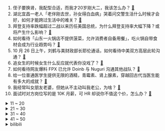 1. 侄子要换肾，我配型合适，而我才20岁刚大二，我该怎么办？ [:link:](https://www.zhihu.com/question/493115676)
2. 湖北宜昌一老人「老伴刚去世，孙女得白血病」哭着问交警生活什么时候才会好，如何才能跨过生活中的难关？ [:link:](https://www.zhihu.com/question/494460353)
3. 拜登支持率跌幅超过二战以来历任美国总统，为什么拜登支持率大幅下降？或将产生什么影响？ [:link:](https://www.zhihu.com/question/494574966)
4. 如何看待「山东一火锅店不提供菠菜，允许消费者自备用餐」，吃火锅自带食材会成为行业趋势吗？ [:link:](https://www.zhihu.com/question/494494011)
5. 10 月 26 日上午，刘鹤与美财政部长耶伦通话，如何看待中美双方高层此轮沟通？ [:link:](https://www.zhihu.com/question/494574769)
6. 追女生的时候女生什么反应就代表你没戏了？ [:link:](https://www.zhihu.com/question/437267039)
7. 如何看待网友爆料 FPX 已允许 Doinb 与 Nuguri 沟通其他战队？ [:link:](https://www.zhihu.com/question/494611808)
8. 给一位普通医学生提供无限的酒精，青霉素、肾上腺素，穿越回古代当医生能有多大的成就？ [:link:](https://www.zhihu.com/question/482854284)
9. 我经常叫女朋友老婆，但她从不主动叫我老公，为啥？ [:link:](https://www.zhihu.com/question/428538145)
10. 面试时对方岗位写的是 10K 月薪，可 HR 却说你不值这个价，怎么办？ [:link:](https://www.zhihu.com/question/485260967)
<details>
<summary>11 ~ 20</summary>

11. 网传北京望京某二房东跑路，涉及金额或达千万，阿里美团等互联网公司员工受影响，未来如何避免此类事件发生？ [:link:](https://www.zhihu.com/question/494603019)
12. 重庆机场香菇鸡饭 19 元共两块鸡肉引吐槽，餐馆回应「系儿童套餐，应该有 50 克」，这一标准合理吗？ [:link:](https://www.zhihu.com/question/493917590)
13. 哈利·波特这么有钱，为什么不花钱去麻瓜社会采购重武器？ [:link:](https://www.zhihu.com/question/488516241)
14. 表达能力不好，一说话脑子空白，是因为词汇量少还是不够自信？ [:link:](https://www.zhihu.com/question/442551957)
15. 如何看待 10 月 26 日苹果推送的 iOS 15.1 版本更新？新版本的体验感如何？ [:link:](https://www.zhihu.com/question/494532087)
16. 三里屯某店重庆豌杂面 48 元一碗，老板称选用西班牙进口五花肉，精工细作所以成本高，你愿意买单吗？ [:link:](https://www.zhihu.com/question/493244008)
17. 假如你有1000w现金，不买房的情况下怎么花最赚？ [:link:](https://www.zhihu.com/question/494391890)
18. 如何看待红米 Note 11 系列中的 Pro 与 Pro+ 两个版本或将搭载天玑 920处理器？ [:link:](https://www.zhihu.com/question/494448834)
19. 为什么 Netflix 可以用大数据做出成功的电影、电视剧？ [:link:](https://www.zhihu.com/question/494594674)
20. 图形化编程语言（LabVIEW、Sikuli、Modkit 等）未来能否取代文本型编程语言（C、Java、Python 等)？ [:link:](https://www.zhihu.com/question/19759952)
</details>
<details>
<summary>21 ~ 30</summary>

21. S11 四强战 ShowMaker 和 Faker 总要有一人泣不成声，你觉得会是谁？ [:link:](https://www.zhihu.com/question/494317555)
22. 优秀的程序员产出可以是普通程序员的 10 倍，那招聘一个软件开发团队，还不如自己成为一个优秀的程序员？ [:link:](https://www.zhihu.com/question/483791537)
23. 如何看待一加新产品「一加 9RT 」将与米哈游《原神》合作？9RT 真的很香吗？ [:link:](https://www.zhihu.com/question/494694676)
24. 无线蓝牙耳机排行榜哪个最好用？ [:link:](https://www.zhihu.com/question/294490288)
25. 清华学生晒 1 周作业喊救命，写了五十页全英文，现在大学生的作业量都这么多吗？ [:link:](https://www.zhihu.com/question/494593983)
26. 为何关羽能凭借三郡之力就挑战曹操，甚至有逐步压制的趋势？ [:link:](https://www.zhihu.com/question/492730854)
27. 梦想是成为一名医生，需要做哪些准备？ [:link:](https://www.zhihu.com/question/494459291)
28. 如何看待请假连理由都懒的编，直接说自己去游玩的行为？你见过那些优秀的人是如何请假的？ [:link:](https://www.zhihu.com/question/494353032)
29. 如何选购洗碗机？ [:link:](https://www.zhihu.com/question/23499886)
30. 2021双十一清洁电器选购，有什么品牌推荐？ [:link:](https://www.zhihu.com/question/493558614)
</details>
<details>
<summary>31 ~ 40</summary>

31. 有哪些带烘干功能的洗衣机或烘干机值得推荐？ [:link:](https://www.zhihu.com/question/23161547)
32. 有哪些事情是程序员都知道，但大多数人不知道？ [:link:](https://www.zhihu.com/question/23646318)
33. 是不是单身太久了就不想谈恋爱了？ [:link:](https://www.zhihu.com/question/486839330)
34. 如何看待《财富》杂志发布2021「改变世界的公司」榜单，快手、远景能源、拼多多三家中国公司入选？ [:link:](https://www.zhihu.com/question/494484484)
35. 现在网恋四个月的女朋友叫我给她买一千五的化妆品合适吗? [:link:](https://www.zhihu.com/question/494175677)
36. 新东方将停止经营中国内地义务教育阶段学科类校外培训服务，有哪些值得关注的信息？ [:link:](https://www.zhihu.com/question/494496185)
37. 如何评价《原神》新配队神罗天征（罗莎莉亚，神里，万叶，心海）？ [:link:](https://www.zhihu.com/question/494448963)
38. 同学聚会戴 DW 手表被嘲笑，什么年龄戴什么手表真的很重要吗？ [:link:](https://www.zhihu.com/question/493405114)
39. 如何看待男孩夜宿车顶称父母离婚没人要自己？街道回应「是单亲家庭，母亲不尽责」，如何关注孩子的情绪问题？ [:link:](https://www.zhihu.com/question/494576115)
40. 有人说「当下看《沙丘》就像身处 1968 年看《2001 太空漫游》」，你怎么看？ [:link:](https://www.zhihu.com/question/493956194)
</details>
<details>
<summary>41 ~ 50</summary>

41. 10 月 26 日内蒙古额济纳旗新增 20 例本土确诊，累计确诊 78 例，目前当地情况如何？ [:link:](https://www.zhihu.com/question/494542930)
42. 最新电影节成龙说，吴京只用了四部电影就达到了两百亿票房，而自己用了很多年才达到了两百亿票房，你怎么看？ [:link:](https://www.zhihu.com/question/492885166)
43. 因为intp一直不回消息，我生气之后被她冷处理，现在应该怎么办？ [:link:](https://www.zhihu.com/question/494482491)
44. 请问开发独立游戏需要多大的觉悟？ [:link:](https://www.zhihu.com/question/494387720)
45. 各地教资考试准考证陆续开始打印，你打印了吗？还有哪些事项需要注意？ [:link:](https://www.zhihu.com/question/494347371)
46. 如何看待《炉石传说》佣兵战纪互投事件? [:link:](https://www.zhihu.com/question/494536281)
47. 给定一个圆如何确定圆心? [:link:](https://www.zhihu.com/question/382641203)
48. 如何看待汽车租赁巨头下单 10 万辆特斯拉，特斯拉市值首破 1 万亿美元，马斯克身家大涨 360 亿？ [:link:](https://www.zhihu.com/question/494552786)
49. 北京四中是北京最好的中学吗? [:link:](https://www.zhihu.com/question/39625399)
50. 如何以「每天早晨当你照镜子时，都会看到当天的一条小建议，例如“坐地铁去上班”。」为开头写文章? [:link:](https://www.zhihu.com/question/477856579)
</details><details>
<summary>bilibili</summary>

1. 鱿 鱼 游 戏 冠 军 团 队 [:link:](//www.bilibili.com/video/BV1Zh411b7PS)
2. 假装生气摔碎手机，再捡起来吃掉…会发生什么？【连环整蛊】 [:link:](//www.bilibili.com/video/BV17Q4y1q76F)
3. 破记录试吃，请全村吃一条170多斤的巨大剑鱼，太霸气了 [:link:](//www.bilibili.com/video/BV1jv41137Xu)
4. 捣 蛋 鬼 [:link:](//www.bilibili.com/video/BV1H44y147A7)
5. 这玩意凭什么那么贵！！！ [:link:](//www.bilibili.com/video/BV1zU4y1u7JY)
6. 这玩意凭什么那么火？！！ [:link:](//www.bilibili.com/video/BV1ph41187Qd)
7. 《杀死那个石家庄人》希望大家喜欢哈哈 [:link:](//www.bilibili.com/video/BV1Yf4y1g7Na)
8. 鸽了但又没完全鸽[藏狐][藏狐] [:link:](//www.bilibili.com/video/BV1QQ4y1q7mZ)
9. up主摆摊卖夜宵，生意爆满，忙活一晚却血亏1000元？ [:link:](//www.bilibili.com/video/BV1mq4y1G7HL)
10. 芜湖钢琴师 [:link:](//www.bilibili.com/video/BV1D34y1m7Lz)
<details>
<summary>11 ~ 20</summary>

11. 原 神 之 友(第四期） [:link:](//www.bilibili.com/video/BV11q4y1G78b)
12. 如果全世界都在讲日语…爆笑如雷了家人们 [:link:](//www.bilibili.com/video/BV1KQ4y1q7AG)
13. 帅小伙自制火爆街头的桥头排骨，酥脆的口感吃着比薯片还爽！ [:link:](//www.bilibili.com/video/BV1244y1v7ee)
14. 【半佛】朝鲜战场，人民英雄永垂不朽 [:link:](//www.bilibili.com/video/BV13Q4y1Q7Jp)
15. 帅小伙把屯了一年的快递一次性全部开箱！ [:link:](//www.bilibili.com/video/BV1bv411u7aE)
16. 我居然花6150元做了3D版的狂扁小朋友？ [:link:](//www.bilibili.com/video/BV1cq4y1G76E)
17. 耗时18天！在纸上玩DNF [:link:](//www.bilibili.com/video/BV1Mq4y1R7pL)
18. 《明日方舟》SideStory「长夜临光」活动先导PV [:link:](//www.bilibili.com/video/BV1vT4y1R7D8)
19. 动 画 版 章 鱼 游 戏 [:link:](//www.bilibili.com/video/BV1m34y1m7b8)
20. 出圈名场面！让我看看是谁高血压了！国产古装大戏《琅琊榜》第六期 [:link:](//www.bilibili.com/video/BV14Q4y1Q7ZC)
</details>
<details>
<summary>21 ~ 30</summary>

21. 《原神》胡桃 EP - 丘丘人的深夜游行 [:link:](//www.bilibili.com/video/BV16f4y1g7SF)
22. 【医学博士】熬夜对脱发有多大伤害？｜ 秃发还能救回来吗？ [:link:](//www.bilibili.com/video/BV18L411g7j3)
23. 同一个宿舍6个985金融男，毕业15年后的真实人生【毯叔盘钱】 [:link:](//www.bilibili.com/video/BV13b4y1h7gZ)
24. 【4K高清修复】专业の配音 [:link:](//www.bilibili.com/video/BV1CQ4y1q7so)
25. 在氧气少一半的地方生活怎样？探秘中国海拔4000米小镇！ [:link:](//www.bilibili.com/video/BV1Qb4y1h76c)
26. 看完这些纪录片和书，你将自律成瘾！自我提升类纪录片TOP10 [:link:](//www.bilibili.com/video/BV1Ru411Z7Jr)
27. 历时半个多月，终于将原神中的【仙跳墙】搬进了现实！ [:link:](//www.bilibili.com/video/BV1GR4y1n7EX)
28. 这是一个很牛逼的视频！！！ [:link:](//www.bilibili.com/video/BV1Sb4y1h71s)
29. 小 学 校 霸 [:link:](//www.bilibili.com/video/BV13u411o7ax)
30. 顶配M1 Max挤爆牙膏！近五万的价格到底香不香？2021 MacBook Pro评测 [:link:](//www.bilibili.com/video/BV1ST4y1R7U7)
</details>
<details>
<summary>31 ~ 40</summary>

31. 看好了！鬼畜是这样做的！ [:link:](//www.bilibili.com/video/BV1pq4y1G7bw)
32. 街头甘蔗汁，排毒养颜，补气补血。 [:link:](//www.bilibili.com/video/BV1yq4y1G7n7)
33. 去不了二次元，就让二次元过来 [:link:](//www.bilibili.com/video/BV1AQ4y1q7hn)
34. 完整版来了，发完我下地了（kongkongkongkong） [:link:](//www.bilibili.com/video/BV1Yq4y1G7Uw)
35. 海底捞员工说要给我拿个盆吃！！！不私藏了。      隐藏系列安排。 [:link:](//www.bilibili.com/video/BV1FL4y1z7hZ)
36. 扔飞镖来决定我一日三餐吃什么，扔到哪就去哪，结果竟来到荒地 [:link:](//www.bilibili.com/video/BV1wU4y1c79M)
37. 王传君——五年前，他亲手把自己打了个粉碎！ [:link:](//www.bilibili.com/video/BV1SU4y1F7n2)
38. 开口跪！英雄联盟《Legends never Die》翻唱，传奇永不熄 [:link:](//www.bilibili.com/video/BV1qF411Y77D)
39. 【STN快报第六季6】STN不仅不独占，还可以手机PC一起看 [:link:](//www.bilibili.com/video/BV1Bv411u7Dh)
40. 十年前不是2001,而是2011 [:link:](//www.bilibili.com/video/BV1DP4y1t7JV)
</details>
<details>
<summary>41 ~ 50</summary>

41. 拍摄了136天，花生的一生，从一颗种子到最后的收获果实【完整版】 [:link:](//www.bilibili.com/video/BV1Yq4y157TJ)
42. 当声音开始从我的世界里消失 [:link:](//www.bilibili.com/video/BV1jq4y1G7YD)
43. 京  台  高  铁         【Train Simulator】 [:link:](//www.bilibili.com/video/BV1DR4y1J7dx)
44. 故 事 王 [:link:](//www.bilibili.com/video/BV1Fq4y1V74F)
45. 当普通女生模仿易梦玲。。。 [:link:](//www.bilibili.com/video/BV1NQ4y1S7gV)
46. 女友站在身后偷听男友和朋友们议论自己，结果……甜度超标啦！ [:link:](//www.bilibili.com/video/BV15L4y1z7A9)
47. 当我用假牛奶整蛊家人 [:link:](//www.bilibili.com/video/BV1yf4y1M73i)
48. 老人哭着问交警：生活什么时候才会好起来 [:link:](//www.bilibili.com/video/BV1yL4y1i77y)
49. 原来我们从小听到大的这些旋律都来自日本？？ [:link:](//www.bilibili.com/video/BV1uP4y1b71M)
50. 双雄8：王者冠军战队成员被保安殴打事件真相！ [:link:](//www.bilibili.com/video/BV1qq4y1G7cq)
</details>
<details>
<summary>51 ~ 60</summary>

51. 怪兽...已经...无所谓了...《最 骚 营 销 号 23》 [:link:](//www.bilibili.com/video/BV1pF411e7v2)
52. 48岁「榜一大哥」之死：被女主播榨光巨款后拉黑，亲生女儿崩溃…… [:link:](//www.bilibili.com/video/BV1xQ4y1q7Pf)
53. 大海退潮后，大庆赶海捡到大蛏王留下的呼吸孔，好像两个小鼻子 [:link:](//www.bilibili.com/video/BV1fQ4y1U7y3)
54. 短视频！别吹了！40只热门平价粉底真面目！无广！历时四个月最全红黄黑榜！ [:link:](//www.bilibili.com/video/BV1oT4y1R7k9)
55. 菊 之 殇 [:link:](//www.bilibili.com/video/BV1Mb4y1h7NT)
56. 【原神】👴要摸八重神子的尾巴❤️！ [:link:](//www.bilibili.com/video/BV1xq4y1R7cb)
57. 刚搬来宿舍，我应该做什么，才能让他们知道我不是好惹的？ [:link:](//www.bilibili.com/video/BV1UF411e73b)
58. 后来才发现，他说的都是真的！ [:link:](//www.bilibili.com/video/BV1KF411e7q1)
59. 这个是懒还是聪明 [:link:](//www.bilibili.com/video/BV1Jr4y117Y3)
60. 当你说话的时候嘴里会「喷箭」！！ [:link:](//www.bilibili.com/video/BV1DL4y1i7QH)
</details>
<details>
<summary>61 ~ 70</summary>

61. 【菊花花】一 心 净 土【原神/雷电将军原创曲】 [:link:](//www.bilibili.com/video/BV1Yv411u76A)
62. 做up主3年后首次体检，看到报告的瞬间我笑了... [:link:](//www.bilibili.com/video/BV12R4y1J7bv)
63. 对不起，这个节目拍不下去了... [:link:](//www.bilibili.com/video/BV1jh411n7f8)
64. 【内鬼对线】为什么背东西要背出声啊！！！ [:link:](//www.bilibili.com/video/BV1Xf4y1M7p4)
65. 卫生扣分写检讨的巅峰之作。 [:link:](//www.bilibili.com/video/BV1Df4y1g7x9)
66. 我做了一个“徐大虾牌”蛋糕！？ [:link:](//www.bilibili.com/video/BV1BR4y177Zi)
67. 如果王家卫来拍让子弹飞 [:link:](//www.bilibili.com/video/BV1Xu411d7j7)
68. 震惊！韩国火箭失败发射原因找到了！ [:link:](//www.bilibili.com/video/BV15r4y117bW)
69. 怒花6万，59.9元到950元的粉底液哪家强？【老爸评测】 [:link:](//www.bilibili.com/video/BV1VP4y1b7Va)
70. 华农兄弟：兄弟家的脐橙终于快熟了，尝了几个，比去年的还甜 [:link:](//www.bilibili.com/video/BV1ib4y1h78e)
</details>
<details>
<summary>71 ~ 80</summary>

71. 我们的肌肉为什么会突然抽筋？ [:link:](//www.bilibili.com/video/BV1mR4y1J71d)
72. 就离谱，我因为啃猫头啃进了医院，大家以我为戒 [:link:](//www.bilibili.com/video/BV1RP4y1t7pB)
73. 《小羊魈恩》第五话：“捕风的异乡人” [:link:](//www.bilibili.com/video/BV1BT4y1o7ca)
74. 西安最安静的餐厅，点餐全靠手写，4元一份的面连吃3碗，暖胃又暖心！ [:link:](//www.bilibili.com/video/BV1S34y1m7Hc)
75. 眼“色”游戏 （7） [:link:](//www.bilibili.com/video/BV1nq4y197Py)
76. 进来，跟你算笔高三的时间账 [:link:](//www.bilibili.com/video/BV1cv411g7gA)
77. 「进击的巨人|最后的致意」我们调查兵团就是一路失败过来的啊 [:link:](//www.bilibili.com/video/BV1LR4y1J76g)
78. 【原神摇】我在欢乐谷跳起了 Phut hon！4K｜夜喵 [:link:](//www.bilibili.com/video/BV1mq4y197a5)
79. 【JUMP】李某迪嫖娼这事儿其实很简单 [:link:](//www.bilibili.com/video/BV1NR4y1n7jo)
80. 我不想干了 [:link:](//www.bilibili.com/video/BV1M44y147Vv)
</details>
<details>
<summary>81 ~ 90</summary>

81. 东北老式麻辣烫,老板娘可爱本爱~店里全是东北人~包括我!美食探店/无广试吃员 [:link:](//www.bilibili.com/video/BV1wL4y1z7g5)
82. “你四什么楞” “好吧，牵牵”   可爱到爆炸！！！ [:link:](//www.bilibili.com/video/BV16h411b7RN)
83. 欲 戴 皇 冠 ，必 承 其 重 ！ [:link:](//www.bilibili.com/video/BV1yL4y1B7JF)
84. 速看！教你如何用6元钱吃到汉堡王限量套餐 [:link:](//www.bilibili.com/video/BV16v411u7Yb)
85. 你很难相信这是2016年的文化输出，高清完整字幕版 [:link:](//www.bilibili.com/video/BV193411r78Z)
86. 中世纪火力不足恐惧症 [:link:](//www.bilibili.com/video/BV1gT4y1d7Up)
87. 我变成了一颗3D弹球！ [:link:](//www.bilibili.com/video/BV1Mh41187fK)
88. 开口脆！女孩唱《头文字D》歌曲，街头逮起来了！ [:link:](//www.bilibili.com/video/BV13q4y1G7P7)
89. 【何同学】我做了苹果放弃的产品... [:link:](//www.bilibili.com/video/BV19v411M7Rs)
90. 谁能猜到结局我倒立洗头（四） [:link:](//www.bilibili.com/video/BV1BP4y1b734)
</details>
<details>
<summary>91 ~ 100</summary>

91. 【老旦花旦程派梅派青衣戏腔】京剧生惊艳演唱六首戏腔串烧｜毕业但没完全毕业的【416女团+编外人员】 [:link:](//www.bilibili.com/video/BV1jg411F7Np)
92. 斥巨资买10斤整只羊腿做水盆羊肉，汤清澈如水，肉鲜美入魂！ [:link:](//www.bilibili.com/video/BV15Q4y1S7Dm)
93. 好猛的娘们儿…… [:link:](//www.bilibili.com/video/BV1ZL411g7GE)
94. 【4K60FPS】共和时代《Apologize》核能现场！唱哭无数人的神曲！ [:link:](//www.bilibili.com/video/BV18Q4y1q77h)
95. 我劈腿加摆烂，但我是亚撒西好少年！ACG四大人渣之藤井冬弥 [:link:](//www.bilibili.com/video/BV1J3411y7XX)
96. 这是一款20年前90%的人无法通关的游戏 [:link:](//www.bilibili.com/video/BV1bq4y1G7FY)
97. 《鼠 飚》 [:link:](//www.bilibili.com/video/BV1QF411Y7wd)
98. 【low君】《第一炉香》：选角灾难，张爱玲变疼痛文学！ [:link:](//www.bilibili.com/video/BV1x34y1o7Pz)
99. 摊主：我老婆生了，城管！帮我看个摊！网友：一个敢贴，一个敢贴 [:link:](//www.bilibili.com/video/BV1w34y1U7Aw)
100. 睡在床板上的男孩，没有被褥只能裹着衣服睡觉 [:link:](//www.bilibili.com/video/BV1oh411b7uu)
</details></details>